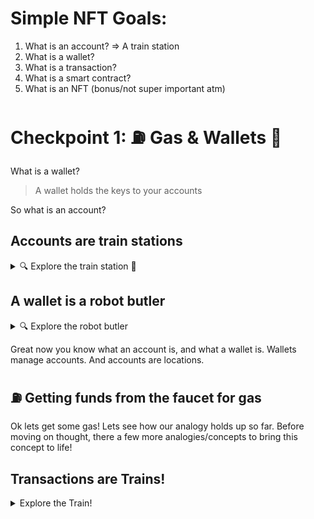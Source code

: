 # Simple NFT Goals:
1. What is an account? => A train station
2. What is a wallet?
3. What is a transaction?
4. What is a smart contract?
5. What is an NFT (bonus/not super important atm)


# Checkpoint 1: ⛽️ Gas & Wallets 👛

What is a wallet?

> A wallet holds the keys to your accounts

So what is an account?

## **Accounts** are train stations 

<details><summary>🔍 Explore the train station 🚉</summary>

An account is a very cozy little train station that lives on a gigantic block in outer space. As you stand in front of the train station, you see a tranquil little pond with lilly pads, and you can smell the mud and feel the freshness radiating from the little pond. You can taste familiarity when you stand on the little cobblestone path leading up to the train stations front door.

Accounts have the following things attributed to them: 
1. A **private key**
2. A **public key** 
3. An **address** 
4. A **balance**
5. A **nonce**

To lock these away in your memory so that you never forget these things, read the following to see where these things are stored.

### The address 🏡
> As you face the train station, you see a very worn out wooden board hanging right above the front door. A huge wooden board held by 2 wooden pillars towers above the train station with an **address** written on it so big and bold it can be seen from miles away. The board has bright yellow lights all around it so it can be seen even at night.

An account has an address, so that people can send things to the account.

### The public key
> You walk up to the train station and notice a big hook with a huge rusty key on it. This key is the **public key** and anyone can see it, it's out in the open. 

Accounts have a public key, which is where the account **address** is derived from.

### The private key 🚪
> Although the train station is old and cozy, the door is made of polished metal with an enourmous chain wrapping it. On the chain is a gigantic lock swinging back and forth in the wind. Only someone with a **private key** can open this lock and do things inside the train station. Equipped with your **private key**, you unlock the door and enter into the train station.

An account cannot be accessed without a private key.

### The private key 🗝️ part 2
> You walk into the train station and to the left is a very small desk. On that desk you see envelopes and melted wax. You take a closer look at the private key and notice the end of the handle is a big wax stamp. The **private key** is both a key to open the door to the train station, but also to stamp paper letters with a signature. 

An account can send **signed** transactions with its **private key**. We will talk about transactions and signatures later.

### Balance ⚖️
> On the left side of the room you see a big balance with coins over flowing from it. The coins are so bright that whole corner of the train station is glowing with a yellow hue. A small flying robot is weighing and counting the coins, and has a digital screen on its back displaying the total amount of coins there. Its back is displaying the **balance** of this train station. 

An account has a balance of tokens.

### Nonce 3️⃣
> On the back wall, there is a small door leading to the train platform. There's a rugged paper on it with a big red number. The number is **nonce** and represents the amounts of trains that have left this train station. 

An account has a nonce, which is a number to track how many transactions this account has sent. Its purpose is the prevent reentrancy attacks and its a security measure. 

### RECAP
An account is controlled by a private key, and public key. An account has an address, a balance, and a nonce. We will add more detial to this little train station as we progress, but for now remember this building. A cozy building with a huge sign above it. A strong metal door and a lock. Inside is a big stamp with a golden key on one end, and another key on the desk. In the back is a poster with a nonce on it. 

</details>

## A wallet is a robot butler

<details><summary>🔍 Explore the robot butler</summary>

Most people who live in blockchain land have robot butlers. These robots are humanoid, are made of shiny chrome, and have a safe instead of an abdomen. Armed to the teeth, no one can steal these private keys from the robot butler.

### Ears
> The butler has round metal ears. When the butler's owner whispers softly a special **seed phrase** in the butler's ears, the butler can access any of the owner's train stations.

Wallets have seed phrases, which as hashed to form a private key. This private key however is the **master private key** that controls all private keys within the wallet. 

### Chest safe
> A butler has a safe in place of its abdomen. It has a a big wheel with lots of handles on it. The owner, if they wish, can whisper the **seed phrase** in the butler's ear and turn the wheel to open the safe. Inside are all of the owner's private keys clinging together as they dangling from hooks on the safe's ceiling. 

Wallets contain and control several pairs of keys. 

### Butler behavior
> Butlers always serve their owners with upmost confidentiality and class. The butler can use the owner's private keys to access any of the owner's train stations. Once the butler is inside the train station it can do anything such as send a train off to a destination, report the balance of that train station back to the owner, and sign important paperwork.

Wallets (behind the scenes) can log into decentralized applications, sign transactions, and much more!

</details>

Great now you know what an account is, and what a wallet is. Wallets manage accounts. And accounts are locations.

## ⛽️ Getting funds from the faucet for gas

Ok lets get some gas! Lets see how our analogy holds up so far. Before moving on thought, there a few more analogies/concepts to bring this concept to life!

## Transactions are Trains!

<details><summary>Explore the Train!</summary>

Imagine a big red steam engine on little tracks resting behind our train station. The train smells of charcoal and the air around it trembles under the power of its engine. This train's engine is no ordinary engine and give the train the capacity to fly into outer space! WTF! Three wagons are connected to the train. A wagon full of shiny gold, a wagon full of glowing turquiose metal boxes, and a wagon full of fuel. 

### The Locomotive
> You walk up to the locomotive and take a step to get inside. 

</details>










